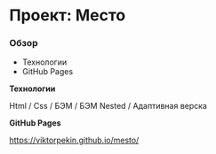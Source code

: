 # Проект: Место

### Обзор

* Технологии
* GitHub Pages

**Технологии**

Html / Css / БЭМ / БЭМ Nested / Адаптивная верска

**GitHub Pages**

https://viktorpekin.github.io/mesto/
